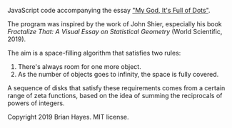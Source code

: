JavaScript code accompanying the essay ["My God, It's Full of Dots"](http://bit-player.org/2019/my-god-its-full-of-dots).

The program was inspired by the work of John Shier, especially 
  his book _Fractalize That: A Visual Essay on Statistical Geometry_
  (World Scientific, 2019).

The aim is a space-filling algorithm that satisfies two rules:

1. There's always room for one more object.
2. As the number of objects goes to infinity,
       the space is fully covered.

A sequence of disks that satisfy these requirements comes from
  a certain range of zeta functions, based on the idea of summing
  the reciprocals of powers of integers.

Copyright 2019 Brian Hayes. MIT license.